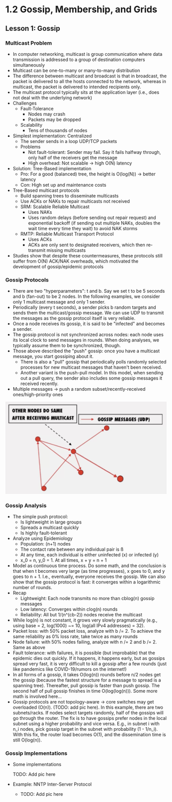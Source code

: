 # 1.2 Gossip, Membership, and Grids

## Lesson 1: Gossip

### Multicast Problem

* In computer networking, multicast is group communication where data transmission is addressed to a group of destination computers simultaneously
* Multicast can be one-to-many or many-to-many distribution
* The difference between multicast and broadcast is that in broadcast, the packet is delivered to all the hosts connected to the network, whereas in multicast, the packet is delivered to intended recipients only.
* The multicast protocol typically sits at the application layer \(i.e., does not deal with the underlying network\)
* Challenges
  * Fault-Tolerance
    * Nodes may crash
    * Packets may be dropped
  * Scalability
    * Tens of thousands of nodes
* Simplest implementation: Centralized
  * The sender sends in a loop UDP/TCP packets
  * Problems
    * Not fault-tolerant: Sender may fail. Say it fails halfway through, only half of the receivers get the message
    * High overhead: Not scalable -&gt; high O\(N\) latency
* Solution: Tree-Based implementation
  * Pro: For a good \(balanced\) tree, the height is O\(log\(N\)\) -&gt; better latency
  * Con: High set up and maintenance costs
* Tree-Based multicast protocols
  * Build spanning trees to disseminate multicasts
  * Use ACKs or NAKs to repair multicasts not received
  * SRM: Scalable Reliable Multicast
    * Uses NAKs
    * Uses random delays \(before sending out repair request\) and exponential backoff \(if sending out multiple NAKs, doubles the wait time every time they wait\) to avoid NAK storms
  * RMTP: Reliable Multicast Transport Protocol
    * Uses ACKs
    * ACKs are only sent to designated receivers, which then re-transmit missing multicasts
* Studies show that despite these countermeasures, these protocols still suffer from O\(N\) ACK/NAK overheads, which motivated the development of gossip/epidemic protocols

### Gossip Protocols

* There are two "hyperparameters": t and b. Say we set t to be 5 seconds and b \(fan-out\) to be 2 nodes. In the following examples, we consider only 1 multicast message and only 1 sender.
* Periodically \(every t seconds\), a sender picks b random targets and sends them the multicast/gossip message. We can use UDP to transmit the messages as the gossip protocol itself is very reliable.
* Once a node receives its gossip, it is said to be "infected" and becomes a sender. 
* The gossip protocol is not synchronized across nodes: each node uses its local clock to send messages in rounds. When doing analyses, we typically assume them to be synchronized, though.
* Those above described the "push" gossip: once you have a multicast message, you start gossiping about it.
  * There is also a "pull" gossip that periodically polls randomly selected processes for new multicast messages that haven't been received. 
  * Another variant is the push-pull model. In this model, when sending out a pull query, the sender also includes some gossip messages it received recently.
* Multiple messages -&gt; push a random subset/recently-received ones/high-priority ones

![In this example, we start with one sender at the bottom left corner](../../.gitbook/assets/screen-shot-2021-06-28-at-7.29.07-am.png)

### Gossip Analysis

* The simple push protocol:
  * Is lightweight in large groups
  * Spreads a multicast quickly
  * Is highly fault-tolerant
* Analyze using Epidemiology
  * Population: \(n+1\) nodes
  * The contact rate between any individual pair is ß
  * At any time, each individual is either uninfected \(x\) or infected \(y\)
  * x\_0 = n, y\_0 = 1. At all times, x + y = n + 1
* Model as continuous time process. Do some math, and the conclusion is that when t becomes very large \(as time progresses\), x goes to 0, and y goes to n + 1. I.e., eventually, everyone receives the gossip. We can also show that the gossip protocol is fast: it converges within a logarithmic number of rounds.
* Recap
  * Lightweight: Each node transmits no more than cblog\(n\) gossip messages
  * Low latency: Converges within clog\(n\) rounds
  * Reliability: All but 1/\(n^\(cb-2\)\) nodes receive the multicast
* While log\(n\) is not constant, it grows very slowly pragmatically \(e.g., using base = 2, log\(1000\) ~= 10, log\(all IPv4 addresses\) = 32\).
* Packet loss: with 50% packet loss, analyze with b /= 2. To achieve the same reliability as 0% loss rate, take twice as many rounds
* Node failure: with 50% nodes failing, analyze with n /= 2 and b /= 2. Same as above
* Fault tolerance: with failures, it is possible \(but improbable\) that the epidemic dies out quickly. If it happens, it happens early, but as gossips spread very fast, it is very difficult to kill a gossip after a few rounds \(just like pandemics like COVID-19/rumors on the internet!\)
* In all forms of a gossip, it takes O\(log\(n\)\) rounds before n/2 nodes get the gossip \(because the fastest structure for a message to spread is a spanning tree\). Thereafter, pull gossip is faster than push gossip. The second half of pull gossip finishes in time O\(log\(log\(n\)\)\). Some more math is involved here...
* Gossip protocols are not topology-aware -&gt; core switches may get overloaded \(O\(n\)\). \(TODO: add pic here\). In this example, there are two subnets/racks. If nodes select targets randomly, half of the gossips will go through the router. The fix is to have gossips prefer nodes in the local subnet using a higher probability and vice versa. E.g., in subnet i with n\_i nodes, pick gossip target in the subnet with probability \(1 - 1/n\_i\). With this fix, the router load becomes O\(1\), and the dissemination time is still O\(log\(n\)\).

### Gossip Implementations

* Some implementations

    TODO: Add pic here

* Example: NNTP Inter-Server Protocol
  * TODO: Add pic here

